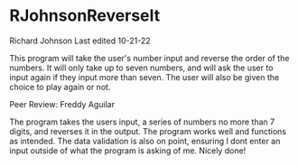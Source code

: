 # RJohnsonReverseIt

Richard Johnson
Last edited 10-21-22

This program will take the user's number input and reverse the order of the numbers. It will only take up to seven numbers, and will ask the user to input again if they input more than seven. The user will also be given the choice to play again or not.

Peer Review: Freddy Aguilar

The program takes the users input, a series of numbers no more than 7 digits, and reverses it in the output. The program works well and functions as intended. The data validation is also on point, ensuring I dont enter an input outside of what the program is asking of me. Nicely done!
